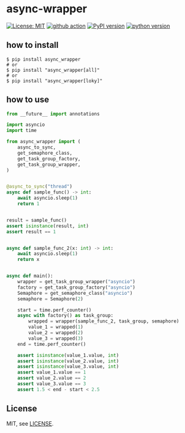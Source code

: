 # async-wrapper

[![License: MIT](https://img.shields.io/badge/License-MIT-yellow.svg)](https://opensource.org/licenses/MIT)
[![github action](https://github.com/phi-friday/async-wrapper/actions/workflows/check.yaml/badge.svg?event=push&branch=dev)](#)
[![PyPI version](https://badge.fury.io/py/async-wrapper.svg)](https://badge.fury.io/py/async-wrapper)
[![python version](https://img.shields.io/pypi/pyversions/async_wrapper.svg)](#)

## how to install
```shell
$ pip install async_wrapper
# or
$ pip install "async_wrapper[all]"
# or
$ pip install "async_wrapper[loky]"
```

## how to use
```python
from __future__ import annotations

import asyncio
import time

from async_wrapper import (
    async_to_sync,
    get_semaphore_class,
    get_task_group_factory,
    get_task_group_wrapper,
)


@async_to_sync("thread")
async def sample_func() -> int:
    await asyncio.sleep(1)
    return 1


result = sample_func()
assert isinstance(result, int)
assert result == 1


async def sample_func_2(x: int) -> int:
    await asyncio.sleep(1)
    return x


async def main():
    wrapper = get_task_group_wrapper("asyncio")
    factory = get_task_group_factory("asyncio")
    Semaphore = get_semaphore_class("asyncio")
    semaphore = Semaphore(2)

    start = time.perf_counter()
    async with factory() as task_group:
        wrapped = wrapper(sample_func_2, task_group, semaphore)
        value_1 = wrapped(1)
        value_2 = wrapped(2)
        value_3 = wrapped(3)
    end = time.perf_counter()

    assert isinstance(value_1.value, int)
    assert isinstance(value_2.value, int)
    assert isinstance(value_3.value, int)
    assert value_1.value == 1
    assert value_2.value == 2
    assert value_3.value == 3
    assert 1.5 < end - start < 2.5
```

## License

MIT, see [LICENSE](https://github.com/phi-friday/async-wrapper/blob/main/LICENSE).
